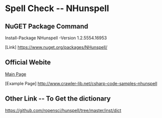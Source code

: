 # Spell Check -- NHunspell

## NuGET Package Command
Install-Package NHunspell -Version 1.2.5554.16953

[Link] https://www.nuget.org/packages/NHunspell/

## Official Webite

[Main Page](http://www.crawler-lib.net/nhunspell)

[Example Page] http://www.crawler-lib.net/csharp-code-samples-nhunspell

## Other Link -- To Get the dictionary

https://github.com/ropensci/hunspell/tree/master/inst/dict
